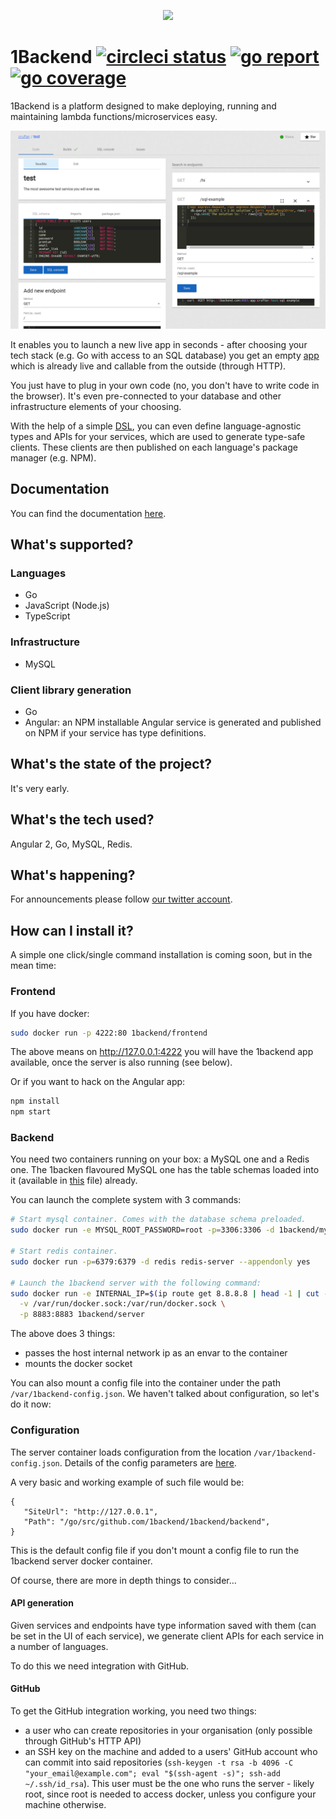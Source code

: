 <p align="center">
  <img width="200px" src="https://cdn.rawgit.com/1backend/1backend/master/src/assets/logos/trex.svg" />
<p>

# 1Backend [![circleci status](https://circleci.com/gh/1backend/1backend.svg?style=shield)](https://circleci.com/gh/1backend/1backend) [![go report](https://goreportcard.com/badge/github.com/1backend/1backend)](https://goreportcard.com/report/github.com/1backend/1backend) [![go coverage](https://codecov.io/gh/1backend/1backend/branch/master/graph/badge.svg)](https://codecov.io/gh/1backend/1backend/branch/master)

1Backend is a platform designed to make deploying, running and maintaining lambda functions/microservices easy.

![1backend service screenshot](https://raw.githubusercontent.com/1backend/1backend/master/1b.png)

It enables you to launch a new live app in seconds - after choosing your tech stack (e.g. Go with access to an SQL database) you get an empty [app](docs/services.md) which is already live and callable from the outside (through HTTP).

You just have to plug in your own code (no, you don't have to write code in the browser). It's even pre-connected to your database and other infrastructure elements of your choosing.

With the help of a simple [DSL](docs/types.md), you can even define language-agnostic types and APIs for your services, which are used to generate type-safe clients. These clients are then published on each language's package manager (e.g. NPM).

## Documentation

You can find the documentation [here](docs).

## What's supported?

### Languages

* Go
* JavaScript (Node.js)
* TypeScript

### Infrastructure

* MySQL

### Client library generation

* Go
* Angular: an NPM installable Angular service is generated and published on NPM
  if your service has type definitions.

## What's the state of the project?

It's very early.

## What's the tech used?

Angular 2, Go, MySQL, Redis.

## What's happening?

For announcements please follow [our twitter account](https://twitter.com/1backend).

## How can I install it?

A simple one click/single command installation is coming soon, but in the mean time:

### Frontend

If you have docker:

```sh
sudo docker run -p 4222:80 1backend/frontend
```

The above means on http://127.0.0.1:4222 you will have the 1backend app available, once the server is also running (see below).

Or if you want to hack on the Angular app:

```sh
npm install
npm start
```

### Backend

You need two containers running on your box: a MySQL one and a Redis one. The 1backen flavoured MySQL one has the table schemas loaded into it (available in [this](backend/schema.sql) file) already.

You can launch the complete system with 3 commands:

```sh
# Start mysql container. Comes with the database schema preloaded.
sudo docker run -e MYSQL_ROOT_PASSWORD=root -p=3306:3306 -d 1backend/mysql

# Start redis container.
sudo docker run -p=6379:6379 -d redis redis-server --appendonly yes

# Launch the 1backend server with the following command:
sudo docker run -e INTERNAL_IP=$(ip route get 8.8.8.8 | head -1 | cut -d' ' -f8) \
  -v /var/run/docker.sock:/var/run/docker.sock \
  -p 8883:8883 1backend/server
```

The above does 3 things:

* passes the host internal network ip as an envar to the container
* mounts the docker socket

You can also mount a config file into the container under the path `/var/1backend-config.json`.
We haven't talked about configuration, so let's do it now:

### Configuration

The server container loads configuration from the location `/var/1backend-config.json`.
Details of the config parameters are
[here](https://github.com/1backend/1backend/blob/master/backend/config/config.go).

A very basic and working example of such file would be:

```
{
   "SiteUrl": "http://127.0.0.1",
   "Path": "/go/src/github.com/1backend/1backend/backend",
}
```

This is the default config file if you don't mount a config file to run the 1backend server docker container.

Of course, there are more in depth things to consider...

#### API generation

Given services and endpoints have type information saved with them (can be set
in the UI of each service), we generate client APIs for each service in a number
of languages.

To do this we need integration with GitHub.

#### GitHub

To get the GitHub integration working, you need two things:

* a user who can create repositories in your organisation (only possible through
  GitHub's HTTP API)
* an SSH key on the machine and added to a users' GitHub account who can commit
  into said repositories (`ssh-keygen -t rsa -b 4096 -C "your_email@example.com"; eval "$(ssh-agent -s)"; ssh-add ~/.ssh/id_rsa`).
  This user must be the one who runs the server - likely root, since root is
  needed to access docker, unless you configure your machine otherwise.
